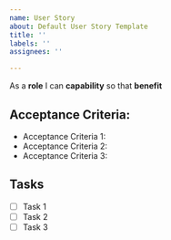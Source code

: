 ```yaml
---
name: User Story
about: Default User Story Template
title: ''
labels: ''
assignees: ''

---
```


As a **role** I can **capability** so that **benefit**
  
## Acceptance Criteria:
  
  * Acceptance Criteria 1:
  * Acceptance Criteria 2:
  * Acceptance Criteria 3:
  
## Tasks
  
  - [ ] Task 1
  - [ ] Task 2
  - [ ] Task 3
